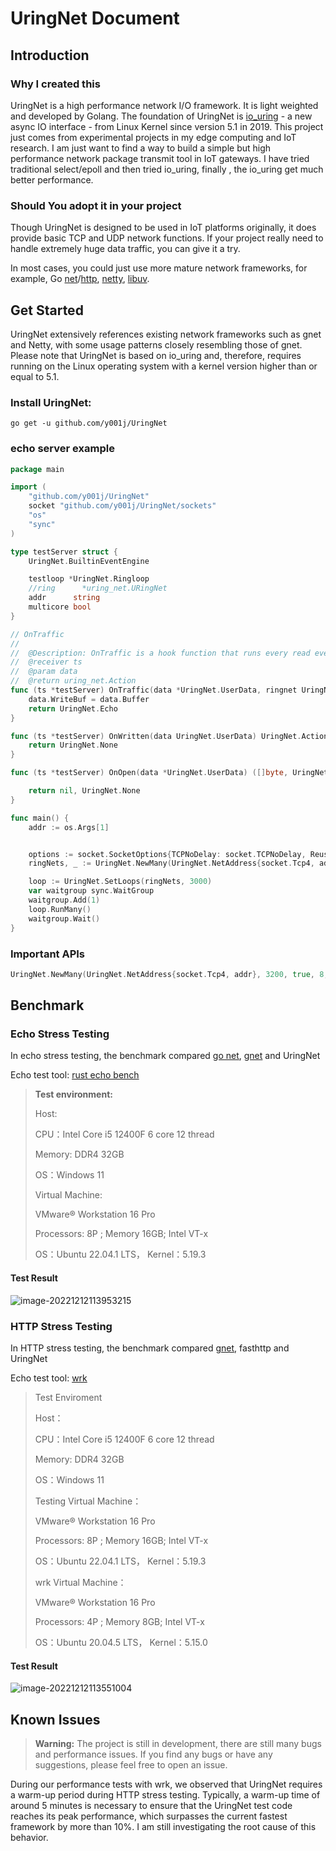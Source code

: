 # UringNet Document

## Introduction

### Why I created this 

UringNet is a high performance network I/O framework. It is light weighted and developed by Golang. The foundation of UringNet is [io_uring](https://kernel.dk/io_uring.pdf) - a new async IO interface - from Linux Kernel since version 5.1 in 2019. This project just comes from experimental projects in my edge computing and IoT research. I am just want to find a way to build a simple but high performance network package transmit tool in IoT gateways. I have tried traditional select/epoll and then tried io_uring, finally , the io_uring get much better performance. 

### Should You adopt it in your project

Though UringNet is designed to be used in IoT platforms originally, it does provide basic TCP and UDP network functions. If your project really need to handle extremely huge data traffic, you can give it a try. 

In most cases, you could just use more mature network frameworks, for example, Go [net](https://golang.org/pkg/net/)/[http](https://pkg.go.dev/net/http), [netty](https://netty.io/), [libuv](https://github.com/libuv/libuv).

## Get Started

UringNet extensively references existing network frameworks such as gnet and Netty, with some usage patterns closely resembling those of gnet. Please note that UringNet is based on io_uring and, therefore, requires running on the Linux operating system with a kernel version higher than or equal to 5.1.

### Install UringNet:

```shell
go get -u github.com/y001j/UringNet
```

### echo server example

```go
package main

import (
	"github.com/y001j/UringNet"
	socket "github.com/y001j/UringNet/sockets"
	"os"
	"sync"
)

type testServer struct {
	UringNet.BuiltinEventEngine

	testloop *UringNet.Ringloop
	//ring      *uring_net.URingNet
	addr      string
	multicore bool
}

// OnTraffic 
//  
//	@Description: OnTraffic is a hook function that runs every read event completed
//	@receiver ts
//	@param data
//	@return uring_net.Action
func (ts *testServer) OnTraffic(data *UringNet.UserData, ringnet UringNet.URingNet) UringNet.Action {
	data.WriteBuf = data.Buffer
	return UringNet.Echo
}

func (ts *testServer) OnWritten(data UringNet.UserData) UringNet.Action {
	return UringNet.None
}

func (ts *testServer) OnOpen(data *UringNet.UserData) ([]byte, UringNet.Action) {

	return nil, UringNet.None
}

func main() {
	addr := os.Args[1]


	options := socket.SocketOptions{TCPNoDelay: socket.TCPNoDelay, ReusePort: true}
	ringNets, _ := UringNet.NewMany(UringNet.NetAddress{socket.Tcp4, addr}, 3200, true, 8, options, &testServer{}) //runtime.NumCPU()

	loop := UringNet.SetLoops(ringNets, 3000)
	var waitgroup sync.WaitGroup
	waitgroup.Add(1)
	loop.RunMany()
	waitgroup.Wait()
}

```

### Important APIs

```go
UringNet.NewMany(UringNet.NetAddress{socket.Tcp4, addr}, 3200, true, 8, options, &testServer{})
```

## Benchmark

### Echo Stress Testing

In echo stress testing, the benchmark compared [go net](https://golang.org/pkg/net/), [gnet](https://github.com/panjf2000/gnet) and UringNet

Echo test tool: [rust echo bench](https://github.com/haraldh/rust_echo_bench)

> **Test environment:**
>
> Host:
>
> CPU：Intel Core i5 12400F 6 core 12 thread
>
> Memory: DDR4 32GB
>
> OS：Windows 11
>
> Virtual Machine:
>
> VMware® Workstation 16 Pro
>
> Processors: 8P ; Memory 16GB; Intel VT-x
>
> OS：Ubuntu 22.04.1 LTS， Kernel：5.19.3

#### Test Result

![image-20221212113953215](https://pic.maienzx.com/qiniuPic/image-20221212113953215.png)

### HTTP Stress Testing

In HTTP stress testing, the benchmark compared [gnet](https://github.com/panjf2000/gnet), fasthttp and UringNet

Echo test tool: [wrk](https://github.com/wg/wrk)

> Test Enviroment 
>
> Host：
>
> CPU：Intel Core i5 12400F 6 core 12 thread
>
> Memory: DDR4 32GB
>
> OS：Windows 11
>
> Testing Virtual Machine：
>
> VMware® Workstation 16 Pro
>
> Processors: 8P ; Memory 16GB; Intel VT-x
>
> OS：Ubuntu 22.04.1 LTS， Kernel：5.19.3
>
> wrk Virtual Machine：
>
> VMware® Workstation 16 Pro
>
> Processors: 4P ; Memory 8GB; Intel VT-x
>
> OS：Ubuntu 20.04.5 LTS， Kernel：5.15.0   

#### Test Result

![image-20221212113551004](https://pic.maienzx.com/qiniuPic/image-20221212113551004.png)

## Known Issues

> **Warning:** The project is still in development, there are still many bugs and performance issues. If you find any bugs or have any suggestions, please feel free to open an issue.

During our performance tests with wrk, we observed that UringNet requires a warm-up period during HTTP stress testing. Typically, a warm-up time of around 5 minutes is necessary to ensure that the UringNet test code reaches its peak performance, which surpasses the current fastest framework by more than 10%. I am still investigating the root cause of this behavior.
